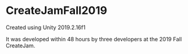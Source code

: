 # CreateJamFall2019

Created using Unity 2019.2.16f1

It was developed within 48 hours by three developers at the 2019 Fall CreateJam.
